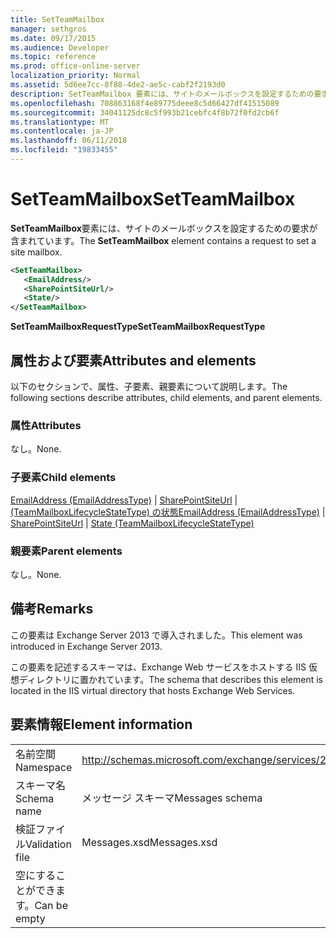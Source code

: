 ```yaml
---
title: SetTeamMailbox
manager: sethgros
ms.date: 09/17/2015
ms.audience: Developer
ms.topic: reference
ms.prod: office-online-server
localization_priority: Normal
ms.assetid: 5d6ee7cc-8f88-4de2-ae5c-cabf2f2193d0
description: SetTeamMailbox 要素には、サイトのメールボックスを設定するための要求が含まれています。
ms.openlocfilehash: 708863168f4e89775deee8c5d66427df41515089
ms.sourcegitcommit: 34041125dc8c5f993b21cebfc4f8b72f0fd2cb6f
ms.translationtype: MT
ms.contentlocale: ja-JP
ms.lasthandoff: 06/11/2018
ms.locfileid: "19833455"
---
```

# <a name="setteammailbox"></a><span data-ttu-id="740da-103">SetTeamMailbox</span><span class="sxs-lookup"><span data-stu-id="740da-103">SetTeamMailbox</span></span>

<span data-ttu-id="740da-104">**SetTeamMailbox**要素には、サイトのメールボックスを設定するための要求が含まれています。</span><span class="sxs-lookup"><span data-stu-id="740da-104">The **SetTeamMailbox** element contains a request to set a site mailbox.</span></span> 
  
```XML
<SetTeamMailbox>
   <EmailAddress/>
   <SharePointSiteUrl/>
   <State/>
</SetTeamMailbox>
```

 <span data-ttu-id="740da-105">**SetTeamMailboxRequestType**</span><span class="sxs-lookup"><span data-stu-id="740da-105">**SetTeamMailboxRequestType**</span></span>
## <a name="attributes-and-elements"></a><span data-ttu-id="740da-106">属性および要素</span><span class="sxs-lookup"><span data-stu-id="740da-106">Attributes and elements</span></span>

<span data-ttu-id="740da-107">以下のセクションで、属性、子要素、親要素について説明します。</span><span class="sxs-lookup"><span data-stu-id="740da-107">The following sections describe attributes, child elements, and parent elements.</span></span>
  
### <a name="attributes"></a><span data-ttu-id="740da-108">属性</span><span class="sxs-lookup"><span data-stu-id="740da-108">Attributes</span></span>

<span data-ttu-id="740da-109">なし。</span><span class="sxs-lookup"><span data-stu-id="740da-109">None.</span></span>
  
### <a name="child-elements"></a><span data-ttu-id="740da-110">子要素</span><span class="sxs-lookup"><span data-stu-id="740da-110">Child elements</span></span>

<span data-ttu-id="740da-111">[EmailAddress (EmailAddressType)](emailaddress-emailaddresstype.md) | [SharePointSiteUrl](sharepointsiteurl.md) | [(TeamMailboxLifecycleStateType) の状態](state-teammailboxlifecyclestatetype.md)</span><span class="sxs-lookup"><span data-stu-id="740da-111">[EmailAddress (EmailAddressType)](emailaddress-emailaddresstype.md) | [SharePointSiteUrl](sharepointsiteurl.md) | [State (TeamMailboxLifecycleStateType)](state-teammailboxlifecyclestatetype.md)</span></span>
  
### <a name="parent-elements"></a><span data-ttu-id="740da-112">親要素</span><span class="sxs-lookup"><span data-stu-id="740da-112">Parent elements</span></span>

<span data-ttu-id="740da-113">なし。</span><span class="sxs-lookup"><span data-stu-id="740da-113">None.</span></span>
  
## <a name="remarks"></a><span data-ttu-id="740da-114">備考</span><span class="sxs-lookup"><span data-stu-id="740da-114">Remarks</span></span>

<span data-ttu-id="740da-115">この要素は Exchange Server 2013 で導入されました。</span><span class="sxs-lookup"><span data-stu-id="740da-115">This element was introduced in Exchange Server 2013.</span></span>
  
<span data-ttu-id="740da-116">この要素を記述するスキーマは、Exchange Web サービスをホストする IIS 仮想ディレクトリに置かれています。</span><span class="sxs-lookup"><span data-stu-id="740da-116">The schema that describes this element is located in the IIS virtual directory that hosts Exchange Web Services.</span></span>
  
## <a name="element-information"></a><span data-ttu-id="740da-117">要素情報</span><span class="sxs-lookup"><span data-stu-id="740da-117">Element information</span></span>

|||
|:-----|:-----|
|<span data-ttu-id="740da-118">名前空間</span><span class="sxs-lookup"><span data-stu-id="740da-118">Namespace</span></span>  <br/> |http://schemas.microsoft.com/exchange/services/2006/messages  <br/> |
|<span data-ttu-id="740da-119">スキーマ名</span><span class="sxs-lookup"><span data-stu-id="740da-119">Schema name</span></span>  <br/> |<span data-ttu-id="740da-120">メッセージ スキーマ</span><span class="sxs-lookup"><span data-stu-id="740da-120">Messages schema</span></span>  <br/> |
|<span data-ttu-id="740da-121">検証ファイル</span><span class="sxs-lookup"><span data-stu-id="740da-121">Validation file</span></span>  <br/> |<span data-ttu-id="740da-122">Messages.xsd</span><span class="sxs-lookup"><span data-stu-id="740da-122">Messages.xsd</span></span>  <br/> |
|<span data-ttu-id="740da-123">空にすることができます。</span><span class="sxs-lookup"><span data-stu-id="740da-123">Can be empty</span></span>  <br/> ||
   

